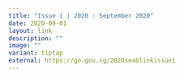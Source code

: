 ```yaml
---
title: "Issue 1 | 2020 : September 2020"
date: 2020-09-01
layout: link
description: ""
image: ""
variant: tiptap
external: https://go.gov.sg/2020seablinkissue1
---
```

